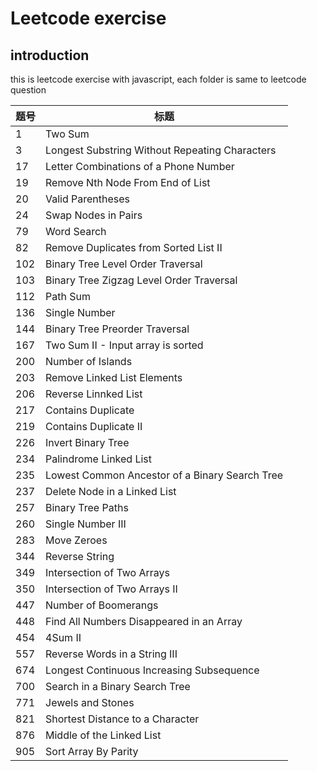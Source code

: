 # Leetcode exercise

## introduction
this is leetcode exercise with javascript, each folder is same to leetcode question

|题号|标题|
|---|---|
|1|Two Sum|
|3|Longest Substring Without Repeating Characters|
|17|Letter Combinations of a Phone Number|
|19|Remove Nth Node From End of List|
|20|Valid Parentheses|
|24|Swap Nodes in Pairs|
|79|Word Search|
|82|Remove Duplicates from Sorted List II|
|102|Binary Tree Level Order Traversal|
|103|Binary Tree Zigzag Level Order Traversal|
|112|Path Sum|
|136|Single Number|
|144|Binary Tree Preorder Traversal|
|167|Two Sum II - Input array is sorted|
|200|Number of Islands|
|203|Remove Linked List Elements|
|206|Reverse Linnked List|
|217|Contains Duplicate|
|219|Contains Duplicate II|
|226|Invert Binary Tree|
|234|Palindrome Linked List|
|235|Lowest Common Ancestor of a Binary Search Tree|
|237|Delete Node in a Linked List|
|257|Binary Tree Paths|
|260|Single Number III|
|283|Move Zeroes|
|344|Reverse String|
|349|Intersection of Two Arrays|
|350|Intersection of Two Arrays II|
|447|Number of Boomerangs|
|448|Find All Numbers Disappeared in an Array|
|454|4Sum II|
|557|Reverse Words in a String III|
|674|Longest Continuous Increasing Subsequence|
|700|Search in a Binary Search Tree|
|771|Jewels and Stones|
|821|Shortest Distance to a Character|
|876|Middle of the Linked List|
|905|Sort Array By Parity|
